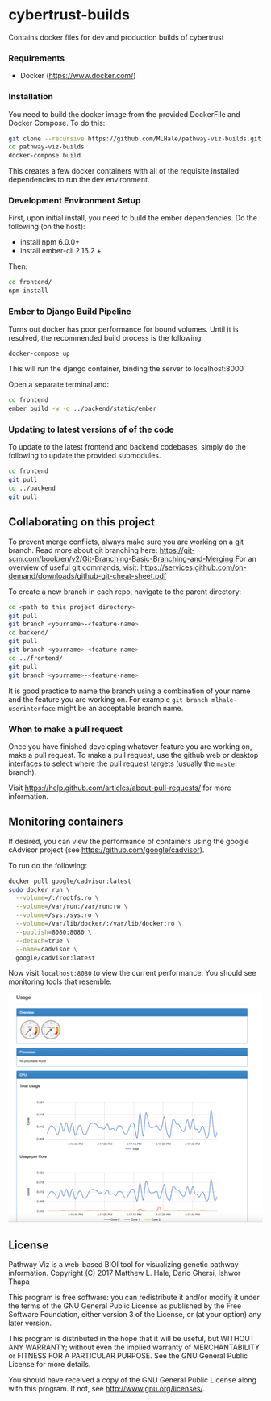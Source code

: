 # cybertrust-builds
Contains docker files for dev and production builds of cybertrust

### Requirements
* Docker (https://www.docker.com/)

### Installation
You need to build the docker image from the provided DockerFile and Docker Compose. To do this:

```bash
git clone --recursive https://github.com/MLHale/pathway-viz-builds.git
cd pathway-viz-builds
docker-compose build
```

This creates a few docker containers with all of the requisite installed dependencies to run the dev environment.

### Development Environment Setup
First, upon initial install, you need to build the ember dependencies. Do the following (on the host):

* install npm 6.0.0+
* install ember-cli 2.16.2 +

Then:

```bash
cd frontend/
npm install
```

### Ember to Django Build Pipeline
Turns out docker has poor performance for bound volumes. Until it is resolved, the recommended build process is the following:

```bash
docker-compose up
```
This will run the django container, binding the server to localhost:8000

Open a separate terminal and:

```bash
cd frontend
ember build -w -o ../backend/static/ember
```

### Updating to latest versions of of the code
To update to the latest frontend and backend codebases, simply do the following to update the provided submodules.

```bash
cd frontend
git pull
cd ../backend
git pull
```

## Collaborating on this project
To prevent merge conflicts, always make sure you are working on a git branch. Read more about git branching here: https://git-scm.com/book/en/v2/Git-Branching-Basic-Branching-and-Merging
For an overview of useful git commands, visit: https://services.github.com/on-demand/downloads/github-git-cheat-sheet.pdf

To create a new branch in each repo, navigate to the parent directory:
```bash
cd <path to this project directory>
git pull
git branch <yourname>-<feature-name>
cd backend/
git pull
git branch <yourname>-<feature-name>
cd ../frontend/
git pull
git branch <yourname>-<feature-name>
```
It is good practice to name the branch using a combination of your name and the feature you are working on. For example ```git branch mlhale-userinterface``` might be an acceptable branch name.

### When to make a pull request
Once you have finished developing whatever feature you are working on, make a pull request. To make a pull request, use the github web or desktop interfaces to select where the pull request targets (usually the ```master``` branch).

Visit https://help.github.com/articles/about-pull-requests/ for more information.

## Monitoring containers
If desired, you can view the performance of containers using the google cAdvisor project (see https://github.com/google/cadvisor).

To run do the following:
```bash
docker pull google/cadvisor:latest
sudo docker run \
  --volume=/:/rootfs:ro \
  --volume=/var/run:/var/run:rw \
  --volume=/sys:/sys:ro \
  --volume=/var/lib/docker/:/var/lib/docker:ro \
  --publish=8080:8080 \
  --detach=true \
  --name=cadvisor \
  google/cadvisor:latest
```

Now visit ```localhost:8080``` to view the current performance. You should see monitoring tools that resemble:

![cadvisor](docs/img/cadvisor.png)

## License
Pathway Viz is a web-based BIOI tool for visualizing genetic pathway information.
Copyright (C) 2017  Matthew L. Hale, Dario Ghersi, Ishwor Thapa

This program is free software: you can redistribute it and/or modify
it under the terms of the GNU General Public License as published by
the Free Software Foundation, either version 3 of the License, or
(at your option) any later version.

This program is distributed in the hope that it will be useful,
but WITHOUT ANY WARRANTY; without even the implied warranty of
MERCHANTABILITY or FITNESS FOR A PARTICULAR PURPOSE.  See the
GNU General Public License for more details.

You should have received a copy of the GNU General Public License
along with this program.  If not, see <http://www.gnu.org/licenses/>.
